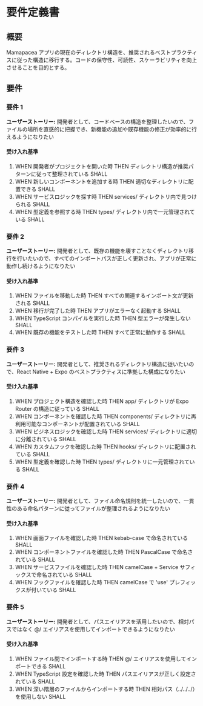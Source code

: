 # 要件定義書

## 概要

Mamapacea アプリの現在のディレクトリ構造を、推奨されるベストプラクティスに従った構造に移行する。コードの保守性、可読性、スケーラビリティを向上させることを目的とする。

## 要件

### 要件 1

**ユーザーストーリー:** 開発者として、コードベースの構造を整理したいので、ファイルの場所を直感的に把握でき、新機能の追加や既存機能の修正が効率的に行えるようになりたい

#### 受け入れ基準

1. WHEN 開発者がプロジェクトを開いた時 THEN ディレクトリ構造が推奨パターンに従って整理されている SHALL
2. WHEN 新しいコンポーネントを追加する時 THEN 適切なディレクトリに配置できる SHALL
3. WHEN サービスロジックを探す時 THEN services/ ディレクトリ内で見つけられる SHALL
4. WHEN 型定義を参照する時 THEN types/ ディレクトリ内で一元管理されている SHALL

### 要件 2

**ユーザーストーリー:** 開発者として、既存の機能を壊すことなくディレクトリ移行を行いたいので、すべてのインポートパスが正しく更新され、アプリが正常に動作し続けるようになりたい

#### 受け入れ基準

1. WHEN ファイルを移動した時 THEN すべての関連するインポート文が更新される SHALL
2. WHEN 移行が完了した時 THEN アプリがエラーなく起動する SHALL
3. WHEN TypeScript コンパイルを実行した時 THEN 型エラーが発生しない SHALL
4. WHEN 既存の機能をテストした時 THEN すべて正常に動作する SHALL

### 要件 3

**ユーザーストーリー:** 開発者として、推奨されるディレクトリ構造に従いたいので、React Native + Expo のベストプラクティスに準拠した構成になりたい

#### 受け入れ基準

1. WHEN プロジェクト構造を確認した時 THEN app/ ディレクトリが Expo Router の構造に従っている SHALL
2. WHEN コンポーネントを確認した時 THEN components/ ディレクトリに再利用可能なコンポーネントが配置されている SHALL
3. WHEN ビジネスロジックを確認した時 THEN services/ ディレクトリに適切に分離されている SHALL
4. WHEN カスタムフックを確認した時 THEN hooks/ ディレクトリに配置されている SHALL
5. WHEN 型定義を確認した時 THEN types/ ディレクトリに一元管理されている SHALL

### 要件 4

**ユーザーストーリー:** 開発者として、ファイル命名規則を統一したいので、一貫性のある命名パターンに従ってファイルが整理されるようになりたい

#### 受け入れ基準

1. WHEN 画面ファイルを確認した時 THEN kebab-case で命名されている SHALL
2. WHEN コンポーネントファイルを確認した時 THEN PascalCase で命名されている SHALL
3. WHEN サービスファイルを確認した時 THEN camelCase + Service サフィックスで命名されている SHALL
4. WHEN フックファイルを確認した時 THEN camelCase で 'use' プレフィックスが付いている SHALL

### 要件 5

**ユーザーストーリー:** 開発者として、パスエイリアスを活用したいので、相対パスではなく @/ エイリアスを使用してインポートできるようになりたい

#### 受け入れ基準

1. WHEN ファイル間でインポートする時 THEN @/ エイリアスを使用してインポートできる SHALL
2. WHEN TypeScript 設定を確認した時 THEN パスエイリアスが正しく設定されている SHALL
3. WHEN 深い階層のファイルからインポートする時 THEN 相対パス（../../../）を使用しない SHALL